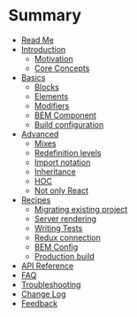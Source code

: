 # Summary

* [Read Me](README.md)
* [Introduction](Introduction/README.md)
  * [Motivation](Introduction/Motivation.md)
  * [Core Concepts](Introduction/CoreConcepts.md)
* [Basics](Basics/README.md)
  * [Blocks](Basics/Blocks.md)
  * [Elements](Basics/Elements.md)
  * [Modifiers](Basics/Modifiers.md)
  * [BEM Component](Basics/BEMComponent.md)
  * [Build configuration](Basics/BuildConfiguration.md)
* [Advanced]()
  * [Mixes]()
  * [Redefinition levels]()
  * [Import notation]()
  * [Inheritance]()
  * [HOC]()
  * [Not only React]()
* [Recipes]()
  * [Migrating existing project]()
  * [Server rendering]()
  * [Writing Tests]()
  * [Redux connection]()
  * [BEM Config]()
  * [Production build]()
* [API Reference](REFERENCE.md)
* [FAQ](FAQ.md)
* [Troubleshooting](Troubleshooting.md)
* [Change Log](CHANGELOG.md)
* [Feedback](Feedback.md)



